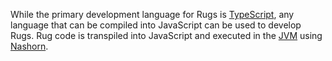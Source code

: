 While the primary development language for Rugs is [TypeScript][ts],
any language that can be compiled into JavaScript can be used to
develop Rugs.  Rug code is transpiled into JavaScript and executed in
the [JVM][jvm] using [Nashorn][nashorn].

[ts]: https://www.typescriptlang.org/
[jvm]: https://en.wikipedia.org/wiki/Java_virtual_machine
[nashorn]: https://en.wikipedia.org/wiki/Nashorn_(JavaScript_engine)
